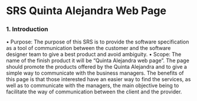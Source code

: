 # SRS Quinta Alejandra Web Page 
### 1.	Introduction
•	Purpose: The purpose of this SRS is to provide the software specification as a tool of communication between the customer and the software designer team to give a best product and avoid ambiguity.
•	Scope: The name of the finish product it will be “Quinta Alejandra web page”. The page should promote the products offered by the Quinta Alejandra and to give a simple way to communicate with the business managers. The benefits of this page is that those interested have an easier way to find the services, as well as to communicate with the managers, the main objective being to facilitate the way of communication between the client and the provider.

